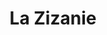 ---
title: La Zizanie
description: >-
    Le grand soir de la Bacchanight approche à grand pas, c’est la zizanie dans la salle “Paysages et peinture animalière” !

    Deux équipes s’affrontent avec acharnement pour déterminer qui des Animaux ou des Paysages est le plus important dans cette salle…

    Qui remportera ce duel ? C’est à vous de décider !


image: zizanie.png
video: zizanie.mp4

link: https://paysages-vs-animaux.netlify.app
mention: >-
    Vous devez vous trouver au musée pour vivre pleinement l'expérience. L'expérience a été conçue pour une navigation sur mobile (et non sur ordinateur).
locked: false
---